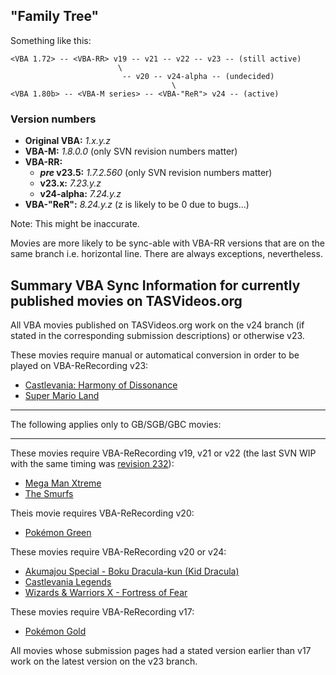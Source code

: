 ## "Family Tree" ##

Something like this:
```
<VBA 1.72> -- <VBA-RR> v19 -- v21 -- v22 -- v23 -- (still active)
                        \
                         -- v20 -- v24-alpha -- (undecided)
                                    \
<VBA 1.80b> -- <VBA-M series> -- <VBA-"ReR"> v24 -- (active)
```

### Version numbers ###
  * **Original VBA:** _1.x.y.z_
  * **VBA-M:** _1.8.0.0_ (only SVN revision numbers matter)
  * **VBA-RR:**
    * **_pre_ v23.5:** _1.7.2.560_ (only SVN revision numbers matter)
    * **v23.x:** _7.23.y.z_
    * **v24-alpha:** _7.24.y.z_
  * **VBA-"ReR":** _8.24.y.z_ (z is likely to be 0 due to bugs...)

Note: This might be inaccurate.

Movies are more likely to be sync-able with VBA-RR versions that are on the same branch i.e. horizontal line. There are always exceptions, nevertheless.

## Summary VBA Sync Information for currently published movies on TASVideos.org ##

All VBA movies published on TASVideos.org work on the v24 branch (if stated in the corresponding submission descriptions) or otherwise v23.

These movies require manual or automatical conversion in order to be played on VBA-ReRecording v23:

  * [Castlevania: Harmony of Dissonance](http://tasvideos.org/1222M.html)
  * [Super Mario Land](http://tasvideos.org/1607M.html)

---

The following applies only to GB/SGB/GBC movies:

---

These movies require VBA-ReRecording v19, v21 or v22 (the last SVN WIP with the same timing was [revision 232](https://code.google.com/p/vba-rerecording/source/detail?r=232)):

  * [Mega Man Xtreme](http://tasvideos.org/1329M.html)
  * [The Smurfs](http://tasvideos.org/1581M.html)

Theis movie requires VBA-ReRecording v20:

  * [Pokémon Green](http://tasvideos.org/1639M.html)

These movies require VBA-ReRecording v20 or v24:

  * [Akumajou Special - Boku Dracula-kun (Kid Dracula)](http://tasvideos.org/1008M.html)
  * [Castlevania Legends](http://tasvideos.org/1065M.html)
  * [Wizards & Warriors X - Fortress of Fear](http://tasvideos.org/1050M.html)

These movies require VBA-ReRecording v17:

  * [Pokémon Gold](http://tasvideos.org/564M.html)

All movies whose submission pages had a stated version earlier than v17 work on the latest version on the v23 branch.